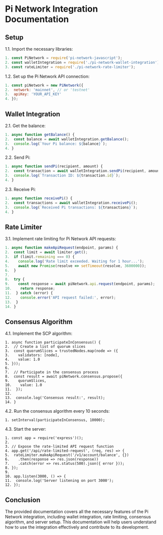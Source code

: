 # Pi Network Integration Documentation

## Setup

1.1. Import the necessary libraries:

```javascript
1. const PiNetwork = require('pi-network-javascript');
2. const walletIntegration = require('./pi-network-wallet-integration');
3. const rateLimiter = require('./pi-network-rate-limiter');
```

1.2. Set up the Pi Network API connection:

```javascript
1. const piNetwork = new PiNetwork({
2.  network: 'mainnet', // or 'testnet'
3.  apiKey: 'YOUR_API_KEY'
4. });
```

## Wallet Integration

2.1. Get the balance:

```javascript
1. async function getBalance() {
2.  const balance = await walletIntegration.getBalance();
3.  console.log(`Your Pi balance: ${balance}`);
4. }
```
  
2.2. Send Pi:

```javascript
1. async function sendPi(recipient, amount) {
2.  const transaction = await walletIntegration.sendPi(recipient, amount);
3.  console.log(`Transaction ID: ${transaction.id}`);
4. }
```

2.3. Receive Pi:

```javascript
1. async function receivePi() {
2.  const transactions = await walletIntegration.receivePi();
3.  console.log(`Received Pi transactions: ${transactions}`);
4. }
```

## Rate Limiter

3.1. Implement rate limiting for Pi Network API requests:

```javascript
1. async function makeApiRequest(endpoint, params) {
2.  const limit = await limiter.get();
3.  if (limit.remaining === 0) {
4.    console.log('Rate limit exceeded. Waiting for 1 hour...');
5.    await new Promise(resolve => setTimeout(resolve, 3600000));
6.  }
7. 
8.  try {
9.    const response = await piNetwork.api.request(endpoint, params);
10.    return response;
11.  } catch (error) {
12.    console.error('API request failed:', error);
13.  }
14. }
```
## Consensus Algorithm

4.1. Implement the SCP algorithm:

```javascrip
1. async function participateInConsensus() {
2.  // Create a list of quorum slices
3.  const quorumSlices = trustedNodes.map(node => ({
3.    validators: [node],
4.    value: 1.0
5. }));
6. 
7.  // Participate in the consensus process
8.  const result = await piNetwork.consensus.propose({
9.    quorumSlices,
10.    value: 1.0
11.  });
12. 
13.  console.log('Consensus result:', result);
14. }
```
  
4.2. Run the consensus algorithm every 10 seconds:

```javascrip
1. setInterval(participateInConsensus, 10000);
```
  
4.3. Start the server:

```javascrip
1. const app = require('express')();
2. 
3. // Expose the rate-limited API request function
4. app.get('/api/rate-limited-request', (req, res) => {
5.  rateLimiter.makeApiRequest('/v1/account/balance', {})
6.    .then(response => res.json(response))
7.    .catch(error => res.status(500).json({ error }));
8. });
9. 
10. app.listen(3000, () => {
11.  console.log('Server listening on port 3000');
12. });
```

## Conclusion

The provided documentation covers all the necessary features of the Pi Network integration, including wallet integration, rate limiting, consensus algorithm, and server setup. This documentation will help users understand how to use the integration effectively and contribute to its development.
